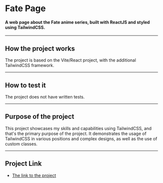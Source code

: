 # Fate Page
#### A web page about the Fate anime series, built with ReactJS and styled using TailwindCSS.

***

## How the project works
The project is based on the Vite/React project, with the additional TailwindCSS framework.

---

## How to test it
The project does not have written tests.

___

## Purpose of the project
This project showcases my skills and capabilities using TailwindCSS, and that's the primary purpose of the project. It demonstrates the usage of TailwindCSS in various positions and complex designs, as well as the use of custom classes.

***

## Project Link
- [The link to the project](https://fate-series.saifchan.online/)


